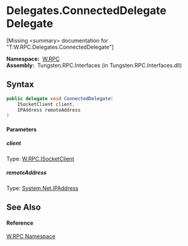 Delegates.ConnectedDelegate Delegate
====================================
  
[Missing &lt;summary> documentation for "T:W.RPC.Delegates.ConnectedDelegate"]


  **Namespace:**  [W.RPC][1]  
  **Assembly:**  Tungsten.RPC.Interfaces (in Tungsten.RPC.Interfaces.dll)

Syntax
------

```csharp
public delegate void ConnectedDelegate(
	ISocketClient client,
	IPAddress remoteAddress
)
```

#### Parameters

##### *client*
Type: [W.RPC.ISocketClient][2]  


##### *remoteAddress*
Type: [System.Net.IPAddress][3]  



See Also
--------

#### Reference
[W.RPC Namespace][1]  

[1]: ../README.md
[2]: ../ISocketClient/README.md
[3]: http://msdn.microsoft.com/en-us/library/s128tyf6
[4]: ../../_icons/Help.png